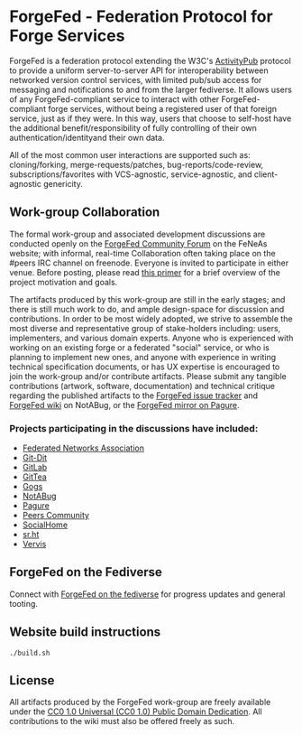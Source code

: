 # ForgeFed - Federation Protocol for Forge Services

ForgeFed is a federation protocol extending the W3C's [ActivityPub][activity-pub]
protocol to provide a uniform server-to-server API for interoperability between
networked version control services, with limited pub/sub access for messaging and
notifications to and from the larger fediverse. It allows users of any
ForgeFed-compliant service to interact with other ForgeFed-compliant forge
services, without being a registered user of that foreign service, just as if
they were. In this way, users that choose to self-host have the additional
benefit/responsibility of fully controlling of their own authentication/identityand
their own data.

All of the most common user interactions are supported such as: cloning/forking,
merge-requests/patches, bug-reports/code-review, subscriptions/favorites with
VCS-agnostic, service-agnostic, and client-agnostic genericity.


## Work-group Collaboration

The formal work-group and associated development discussions are conducted openly
on the [ForgeFed Community Forum][feneas-forum] on the FeNeAs website; with
informal, real-time Collaboration often taking place on the #peers IRC channel on
freenode. Everyone is invited to participate in either venue. Before posting,
please read [this primer][overview] for a brief overview of the project motivation
and goals.

The artifacts produced by this work-group are still in the early stages; and there
is still much work to do, and ample design-space for discussion and contributions.
In order to be most widely adopted, we strive to assemble the most diverse and
representative group of stake-holders including: users, implementers, and various
domain experts. Anyone who is experienced with working on an existing forge or a
federated "social" service, or who is planning to implement new ones, and anyone
with experience in writing technical specification documents, or has UX expertise
is encouraged to join the work-group and/or contribute artifacts. Please submit
any tangible contributions (artwork, software, documentation) and technical critique
regarding the published artifacts to the [ForgeFed issue tracker][notabug-issues]
and [ForgeFed wiki][notabug-wiki] on NotABug, or the
[ForgeFed mirror on Pagure][pagure-mirror].


### Projects participating in the discussions have included:

* [Federated Networks Association][feneas]
* [Git-Dit][git-dit]
* [GitLab][gitlab]
* [GitTea][gittea]
* [Gogs][gogs]
* [NotABug][notabug]
* [Pagure][pagure]
* [Peers Community][peers]
* [SocialHome][socialhome]
* [sr.ht][srht]
* [Vervis][vervis]


## ForgeFed on the Fediverse

Connect with [ForgeFed on the fediverse](https://floss.social/@forgefed) for
progress updates and general tooting.


## Website build instructions

    ./build.sh


## License

All artifacts produced by the ForgeFed work-group are freely available under
the [CC0 1.0 Universal (CC0 1.0) Public Domain Dedication][cc0]. All
contributions to the wiki must also be offered freely as such.


[activity-pub]:    https://www.w3.org/TR/activitypub/
[mail-archive]:    https://framalistes.org/sympa/arc/git-federation
[feneas]:          https://feneas.org
[vervis]:          https://dev.angeley.es/s/fr33domlover/r/vervis
[notabug-repo]:    https://notabug.org/peers/forgefed/
[feneas-forum]:    https://talk.feneas.org/c/forgefed
[overview]:        https://notabug.org/peers/forgefed/src/master/doc/README.md
[notabug-issues]:  https://notabug.org/peers/forgefed/issues
[notabug-wiki]:    https://notabug.org/peers/forgefed/wiki
[pagure-mirror]:   https://pagure.io/forge-fed/forge-fed
[git-dit]:         https://github.com/neithernut/git-dit
[gitlab]:          https://about.gitlab.com/
[gittea]:          https://gitea.io/en-us/
[go-fed]:          http://go-fed.org/
[gogs]:            https://gogs.io/
[notabug]:         https://notabug.org/
[pagure]:          https://pagure.io/
[peers]:           https://peers.community/
[socialhome]:      https://socialhome.network/
[srht]:            https://meta.sr.ht/
[cc0]:             https://creativecommons.org/publicdomain/zero/1.0/
